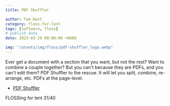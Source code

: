 ```yaml
---
title: PDF Shuffler

author: Tom Kent
category: floss-for-lent
tags: [software, floss]
# publish date
date: 2023-03-29 00:00:00 +0600

img: "/assets/img/floss/pdf-shuffler_logo.webp"
---
```


Ever get a document with a section that you want, but not the rest? Want to combine a couple together? But you can't 
because they are PDFs, and you can't edit them? PDF Shuffler to the rescue. It will let you split, combine, re-arrange, 
etc. PDFs at the page-level. 

*   [PDF Shuffler](https://sourceforge.net/projects/pdfshuffler/)

FLOSSing for lent 31/40